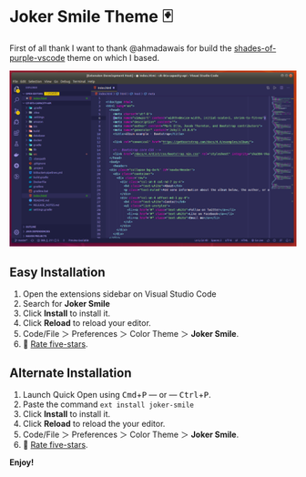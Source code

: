 # Joker Smile Theme 🃏

First of all thank I want to thank @ahmadawais for build the [shades-of-purple-vscode](https://github.com/ahmadawais/shades-of-purple-vscode) theme on which I based.

<p align="center"> 
  <img src="./images/theme.png">
</p>

## Easy Installation

1. Open the extensions sidebar on Visual Studio Code
2. Search for **Joker Smile**
3. Click **Install** to install it.
4. Click **Reload** to reload your editor.
5. Code/File ＞ Preferences ＞ Color Theme ＞ **Joker Smile**.
6. 🌟 [Rate five-stars](https://marketplace.visualstudio.com/items?itemName=marcosvidolin.joker-smile#review-details).

## Alternate Installation

1. Launch Quick Open using <kbd>Cmd</kbd>+<kbd>P</kbd> — or — <kbd>Ctrl</kbd>+<kbd>P</kbd>.
2. Paste the command `ext install joker-smile`
3. Click **Install** to install it.
4. Click **Reload** to reload the your editor.
5. Code/File ＞ Preferences ＞ Color Theme ＞ **Joker Smile**.
6. 🌟 [Rate five-stars](https://marketplace.visualstudio.com/items?itemName=marcosvidolin.joker-smile#review-details).

**Enjoy!**
